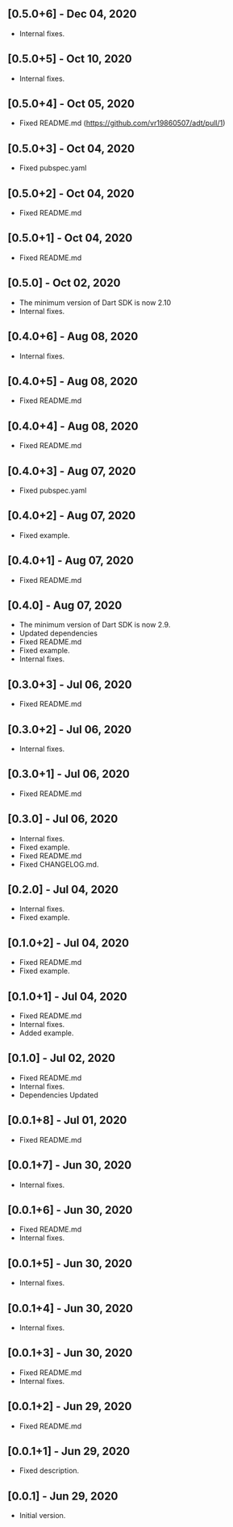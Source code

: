 ## [0.5.0+6] - Dec 04, 2020

* Internal fixes.

## [0.5.0+5] - Oct 10, 2020

* Internal fixes.

## [0.5.0+4] - Oct 05, 2020

* Fixed README.md (https://github.com/vr19860507/adt/pull/1)

## [0.5.0+3] - Oct 04, 2020

* Fixed pubspec.yaml

## [0.5.0+2] - Oct 04, 2020

* Fixed README.md

## [0.5.0+1] - Oct 04, 2020

* Fixed README.md

## [0.5.0] - Oct 02, 2020

* The minimum version of Dart SDK is now 2.10
* Internal fixes.

## [0.4.0+6] - Aug 08, 2020

* Internal fixes.

## [0.4.0+5] - Aug 08, 2020

* Fixed README.md

## [0.4.0+4] - Aug 08, 2020

* Fixed README.md

## [0.4.0+3] - Aug 07, 2020

* Fixed pubspec.yaml

## [0.4.0+2] - Aug 07, 2020

* Fixed example.

## [0.4.0+1] - Aug 07, 2020

* Fixed README.md

## [0.4.0] - Aug 07, 2020

* The minimum version of Dart SDK is now 2.9.
* Updated dependencies
* Fixed README.md
* Fixed example.
* Internal fixes.

## [0.3.0+3] - Jul 06, 2020

* Fixed README.md

## [0.3.0+2] - Jul 06, 2020

* Internal fixes.

## [0.3.0+1] - Jul 06, 2020

* Fixed README.md

## [0.3.0] - Jul 06, 2020

* Internal fixes.
* Fixed example.
* Fixed README.md
* Fixed CHANGELOG.md.

## [0.2.0] - Jul 04, 2020

* Internal fixes.
* Fixed example.

## [0.1.0+2] - Jul 04, 2020

* Fixed README.md
* Fixed example.

## [0.1.0+1] - Jul 04, 2020

* Fixed README.md
* Internal fixes.
* Added example.

## [0.1.0] - Jul 02, 2020

* Fixed README.md
* Internal fixes.
* Dependencies Updated

## [0.0.1+8] - Jul 01, 2020

* Fixed README.md

## [0.0.1+7] - Jun 30, 2020

* Internal fixes.

## [0.0.1+6] - Jun 30, 2020

* Fixed README.md
* Internal fixes.

## [0.0.1+5] - Jun 30, 2020

* Internal fixes.

## [0.0.1+4] - Jun 30, 2020

* Internal fixes.

## [0.0.1+3] - Jun 30, 2020

* Fixed README.md
* Internal fixes.

## [0.0.1+2] - Jun 29, 2020

* Fixed README.md

## [0.0.1+1] - Jun 29, 2020

* Fixed description.

## [0.0.1] - Jun 29, 2020

* Initial version.
